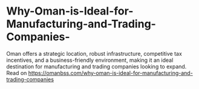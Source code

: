 # Why-Oman-is-Ideal-for-Manufacturing-and-Trading-Companies-
Oman offers a strategic location, robust infrastructure, competitive tax incentives, and a business-friendly environment, making it an ideal destination for manufacturing and trading companies looking to expand. Read on https://omanbss.com/why-oman-is-ideal-for-manufacturing-and-trading-companies

